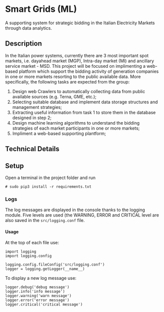 # Smart Grids (ML)
A supporting system for strategic bidding in the Italian Electricity Markets through data analytics.

## Description
In the Italian power systems, currently there are 3 most important spot markets, i.e. dayahead market (MGP), Intra-day market (MI) and ancillary service market - MSD. 
This project will be focused on implimenting a web-based platform which support the bidding activity of generation companies in one or more markets resorting to the public available data. 
More specifically, the following tasks are expected from the group:
1. Design web Crawlers to automatically collecting data from public available sources (e.g. Terna, GME, etc.);
2. Selecting suitable database and implement data storage structures and management strategies;
3. Extracting useful information from task 1 to store them in the database designed in step 2;
4. Design machine learning algorithms to understand the bidding strategies of each market participants in one or more markets;
5. Impliment a web-based supporting plantform;

## Technical Details

## Setup
Open a terminal in the project folder and run
```
# sudo pip3 install -r requirements.txt
```

### Logs
The log messages are displayed in the console thanks to the logging module. Five levels are used (the WARNING, ERROR and CRITICAL level are also saved in the ``` src/logging.conf ``` file.
#### Usage
At the top of each file use:
```
import logging
import logging.config

logging.config.fileConfig('src/logging.conf')
logger = logging.getLogger(__name__)
```
To display a new log message use:
```
logger.debug('debug message')
logger.info('info message')
logger.warning('warn message')
logger.error('error message')
logger.critical('critical message')
```
